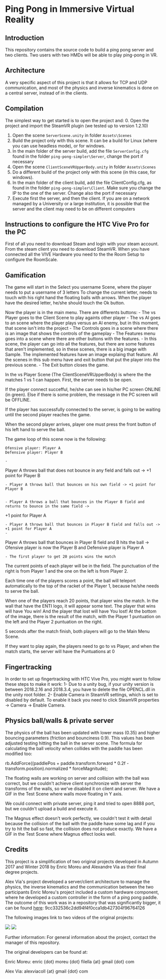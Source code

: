 




# Ping Pong in Immersive Virtual Reality

## Introduction
This repository contains the source code to build a ping pong server and two clients.
Two users with two HMDs will be able to play ping-pong in VR.

## Architecture

A very specific aspect of this project is that it allows for TCP and UDP communication, 
and most of the physics and inverse kinematics is done on a central server, instead of in the clients.

## Compilation

The simplest way to get started is to open the project and:
0. Open the project and import the SteamVR plugin (we tested up to version 1.2.10)
1. Open the scene `ServerScene.unity` in folder `Assets\Scenes`
2. Build the project only with this scene. It can be a build for Linux (where you can use headless mode), or for windows.
3. In the main folder of the server build, add the file `ServerConfig.cfg` found in the folder `ping-pong-simpler\Server`, change the port if necessary
4. Open the scene `ClientSceneVRUpperBody.unity` in folder `Assets\Scenes`
5. Do a different build of the project only with this scene (in this case, for windows).
6. In the main folder of the client build, add the file ClientConfig.cfg, as found in the folder `ping-pong-simpler\Client`. Make sure you change the IP to the one of the server. Change also the port if necessary
7. Execute first the server, and then the client. If you are on a network managed by a University or a large institution, it is possible that the server and the client may need to be on different computers

## Instructions to configure the HTC Vive Pro for the PC

First of all you need to download Steam and login with your steam account.
From the steam client you need to download SteamVR.
When you have connected all the VIVE Hardware you need to the the Room Setup to configure the RoomScale.



## Gamification

The game will start in the Select you username Scene, where the player needs to put a username of 3 letters
To change the current letter, needs to touch with his right hand the floating balls with arrows.
When the player have the desired letter, he/she should touch the Ok button.

Now the player is in the main menu. 
There are differents buttons:
	- The vs Player goes to the Client Scene to play againts other player
	- The vs AI goes to an scene where the player plays versus an AI enemy, but in this moment, that scene isn't into the project
	- The Controls goes in a scene where there is an image that shows the controls of the gameplay 
	- The Features menu goes into a scene where there are other buttons with the features.
		- In this scene, the player can go into all the features, but there are some features that aren't implemented,
		  so in these scenes, there is a big image with Sample. The implemented features have an image explaing that
		  feature. All the scenes in this sub menu have and exit button that put the player into the previous scene.
	- The Exit button closes the game.

In the vs Player Scene (The ClientSceneVRUpperBody) is where the the matches 1 vs 1 can happen. First, the server needs to be open.

If the player connect succefful, he/she can see in his/her PC screen ONLINE (in green). Else if there is some problem, the message in the PC screen will be OFFLINE.

If the player has successfully connected to the server, is going to be waiting until the second player reaches the game.

When the second player arrives, player one must press the front button of his left hand to serve the ball.

The game loop of this scene now is the following: 

	Ofensive player: Player A 
	Defensive player: Player B

	- Player A throws ball that does not bounce in any field and falls out -> +1 point for Player B
	- Player A throws ball that bounces on his own field -> +1 point for Player B
	- Player A throws a ball that bounces in the Player B field and returns to bounce in the same field ->+1 point for Player A
	- Player A throws ball that bounces in Player B field and falls out -> +1 point for Player A
	- Player A throws ball that bounces in Player B field and B hits the ball -> Ofensive player is now the Player B and Defensive player is Player A
	- The first player to get 20 points wins the match 

The current points of each player will be in the field. The punctuation of the right is from Player 1 and the one on the left is from Player 2.

Each time one of the players scores a point, the ball will teleport automatically to the top of the racket of the Player 1, because he/she needs to serve the ball.


When one of the players reach 20 points, that player wins the match. 
In the wall that have the ENTI logo, it will appear some text. The player that wins will have You win!
And the player that lost will have You lost!
At the bottom of the image, there is the result of the match, with the Player 1 puntuation on the left and the Player 2 puntuation 
on the right.

5 seconds after the match finish, both players will go to the Main Menu Scene. 

If they want to play again, the players need to go to vs Player, and when the match starts, the server will have the Puntuations at 0



## Fingertracking

In order to set up fingertracking with HTC Vive Pro, you might want to follow these steps to make it work:
1- Due to a unity bug, if your unity version is between 2018.2.16 and 2018.3.4, you have to delete the file OPENCL.dll in the unity root folder.
2- Enable Camera in SteamVR settings, which is set to disabled by default. To enable it back you need to click SteamVR properties -> Camera -> Enable Camera.

## Physics ball/walls & private server

The physics of the ball has been updated with lower mass (0.35) and higher bouncing parameters (friction and bounciness 0.9). This values has been adjusted testing hitting the ball in the server scene. The formula for calculating the ball velocity when collides with the paddle has been modified too:  

rb.AddForce((paddlePos + paddle.transform.forward * 0.2f - transform.position).normalized * forceMagnitude);

The floating walls are working on server and collision with the ball was correct, but we couldn't achieve client synchronize with server the transforms of the walls, so we've disabled it on client and server. We have a GIF in the Test Scene where walls move floating in Y axis.

We could connect with private server, ping it and tried to open 8888 port, but we couldn't upload a build and execute it.

The Magnus effect doesn't work perfectly, we couldn't test it with detail because the collision of the ball with the paddle have some lag and if you try to hit the ball so fast, the collision does not produce exactly. We have a GIF in the Test Scene where Magnus effect looks well.

## Credits

This project is a simplification of two original projects developed in Autumn 2017 and Winter 2018 by Enric Moreu and Alexandre Via 
as their final degree projects.


Alex Via's project developed a server/client architecture to manage the physics, the inverse kinematics and the communication between the two participants
Enric Moreu's project included a custom hardware component, where he developed a custom controller in the form of a ping pong paddle.
The outcome of this work was in a repository that was significantly bigger, it can be found [here](https://github.com/joanllobera/ping-pong/tree/9cc332536c2dd94f4f0cca1db427304f96764126): 
9cc332536c2dd94f4f0cca1db427304f96764126


The following images link to two videos of the original projects:

[![](http://img.youtube.com/vi/judXWQkDd5E/0.jpg)](http://www.youtube.com/watch?v=judXWQkDd5E "ping pong with IK")
[![](http://img.youtube.com/vi/QxPiP0HnYJk/0.jpg)](http://www.youtube.com/watch?v=QxPiP0HnYJk "ping pong HDK")

Further information:
For general information about the project, contact the manager of this repository.

The original developers can be found at:

Enric Moreu:	enric {dot} moreu {dot} filella {at} gmail {dot} com

Alex Via:  alexviacoll {at} gmail {dot} com

